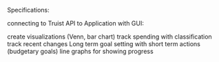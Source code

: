 Specifications:

connecting to Truist API to Application with GUI:

create visualizations (Venn, bar chart)
track spending with classification
track recent changes
Long term goal setting with short term actions (budgetary goals)
line graphs for showing progress
